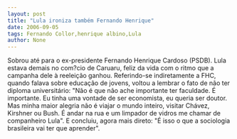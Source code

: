 ```yaml
---
layout: post
title: "Lula ironiza também Fernando Henrique"
date: 2006-09-05
tags: Fernando Collor,henrique albino,Lula
author: None
---
```

Sobrou
 até para o ex-presidente Fernando Henrique Cardoso (PSDB). Lula estava demais no com?cio de Caruaru, feliz da vida com o ritmo que a campanha dele à reeleição ganhou.
Referindo-se indiretamente a FHC, quando falava sobre educação de jovens, voltou a lembrar o fato de não ter diploma universitário:
\"Não é que não ache importante ter faculdade. É importante. Eu tinha uma vontade de ser economista, eu queria ser doutor. Mas minha maior alegria não é viajar o mundo inteiro, visitar Chávez, Kirshner ou Bush. É andar na rua e um limpador de vidros me chamar de companheiro Lula\".
E concluiu, agora mais direto:
\"É isso o que a sociologia brasileira vai ter que aprender\". 